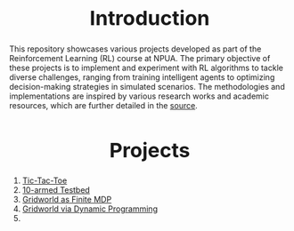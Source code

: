 <h1 align="center" style="font-size: 36px;">Introduction</h1>


This repository showcases various projects developed as part of the Reinforcement Learning (RL) course at NPUA. The primary objective of these projects is to implement and experiment with RL algorithms to tackle diverse challenges, ranging from training intelligent agents to optimizing decision-making strategies in simulated scenarios. The methodologies and implementations are inspired by various research works and academic resources, which are further detailed in the [source](http://incompleteideas.net/book/RLbook2020.pdf).

<h1 align="center" style="font-size: 36px;">Projects</h1>

1. [Tic-Tac-Toe](https://github.com/MariHovhannisyan/ReinforcementLearning/tree/master/Tic_tac_toe)
2. [10-armed Testbed](https://github.com/MariHovhannisyan/ReinforcementLearning/tree/master/ten-armed-testbed)
3. [Gridworld as Finite MDP](https://github.com/MariHovhannisyan/ReinforcementLearning/tree/master/gridworld-mdp)
4. [Gridworld via Dynamic Programming](https://github.com/MariHovhannisyan/ReinforcementLearning/tree/master/gridworld-dp)
5. []()
